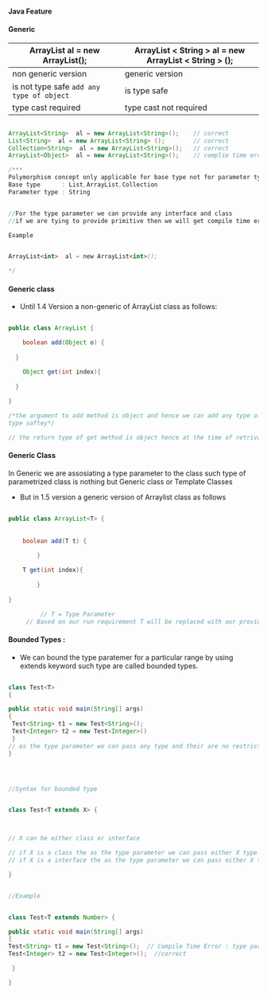 #### Java Feature
#### Generic 


| ArrayList al = new ArrayList();                            |ArrayList < String >  al = new ArrayList < String > ();|
|------------------------------------------------------------|-------------------------------------------------------|
| non generic version                                        |generic version                                        |
| is not type safe   ``` add any type of object ```          | is type safe                                          |
| type cast required                                         | type cast not required                                |

```java

ArrayList<String>  al = new ArrayList<String>();    // correct
List<String>  al = new ArrayList<String> ();        // correct
Collection<String>  al = new ArrayList<String>();   // correct
ArrayList<Object>  al = new ArrayList<String>();    // complie time error

/***
Polymorphism concept only applicable for base type not for parameter type
Base type      : List,ArrayList,Collection
Parameter type : String


//For the type parameter we can provide any interface and class 
//if we are tying to provide primitive then we will get compile time error

Example 


ArrayList<int>  al = new ArrayList<int>(); 

*/

```
#### Generic class
* Until 1.4 Version a non-generic of ArrayList class as follows:
```java

public class ArrayList {

	boolean add(Object o) {
  
  }

	Object get(int index){
  
  }
  
}

/*the argument to add method is object and hence we can add any type of object to the ArrayList due to this we are missing
type saftey*/

// the return type of get method is object hence at the time of retrival we have to perform type casting

```

#### Generic Class

In Generic we are assosiating a type parameter to the class such type of parametrized class is nothing but Generic class or Template Classes

* But in 1.5 version a generic version of Arraylist class as follows

```java

public class ArrayList<T> {
 	
	 
	boolean add(T t) {
  
        }

	T get(int index){
  
        }
  
}

         // T = Type Parameter
	 // Based on our run requirement T will be replaced with our provided type
```

#### Bounded Types :
* We can bound the type paratemer for a particular range by using extends keyword such type are called bounded types.

```java

class Test<T>
{

public static void main(String[] args) 
{
 Test<String> t1 = new Test<String>();
 Test<Integer> t2 = new Test<Integer>()
 }
// as the type parameter we can pass any type and their are no restrictions and hence it is unbounded type
}




//Syntax for bounded type


class Test<T extends X> {



// X can be either class or interface

// if X is a class the as the type parameter we can pass either X type or its child classes
// if X is a interface the as the type parameter we can pass either X type or its implementation classes

}


//Example 


class Test<T extends Number> {

public static void main(String[] args) 
{
Test<String> t1 = new Test<String>();  // Compile Time Error : type parameter java.lang.String is not in bound
Test<Integer> t2 = new Test<Integer>();  //correct

 }

}
```
